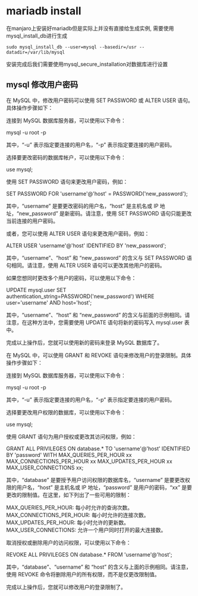 # mariadb install

在manjaro上安装好mariadb但是实际上并没有直接给生成实例, 需要使用mysql_install_db进行生成

`
sudo mysql_install_db --user=mysql --basedir=/usr --datadir=/var/lib/mysql
`

安装完成后我们需要使用mysql_secure_installation对数据库进行设置

## mysql 修改用户密码

在 MySQL 中，修改用户密码可以使用 SET PASSWORD 或 ALTER USER 语句。具体操作步骤如下：

连接到 MySQL 数据库服务器，可以使用以下命令：

mysql -u root -p

其中，“-u” 表示指定要连接的用户名，“-p” 表示指定要连接的用户密码。

选择要更改密码的数据库帐户，可以使用以下命令：

use mysql;

使用 SET PASSWORD 语句来更改用户密码，例如：

SET PASSWORD FOR 'username'@'host' = PASSWORD('new_password');

其中，“username” 是要更改密码的用户名，“host” 是主机名或 IP 地址，“new_password” 是新密码。请注意，使用 SET PASSWORD 语句只能更改当前连接的用户密码。

或者，您可以使用 ALTER USER 语句来更改用户密码，例如：

ALTER USER 'username'@'host' IDENTIFIED BY 'new_password';

其中，“username”、“host” 和 “new_password” 的含义与 SET PASSWORD 语句相同。请注意，使用 ALTER USER 语句可以更改其他用户的密码。

如果您想同时更改多个用户的密码，可以使用以下命令：

UPDATE mysql.user SET authentication_string=PASSWORD('new_password') WHERE user='username' AND host='host';

其中，“username”、“host” 和 “new_password” 的含义与前面的示例相同。请注意，在这种方法中，您需要使用 UPDATE 语句将新的密码写入 mysql.user 表中。

完成以上操作后，您就可以使用新的密码来登录 MySQL 数据库了。

在 MySQL 中，可以使用 GRANT 和 REVOKE 语句来修改用户的登录限制。具体操作步骤如下：

连接到 MySQL 数据库服务器，可以使用以下命令：

mysql -u root -p

其中，“-u” 表示指定要连接的用户名，“-p” 表示指定要连接的用户密码。

选择要更改用户权限的数据库，可以使用以下命令：

use mysql;

使用 GRANT 语句为用户授权或更改其访问权限，例如：

GRANT ALL PRIVILEGES ON database.* TO 'username'@'host' IDENTIFIED BY 'password' WITH MAX_QUERIES_PER_HOUR xx MAX_CONNECTIONS_PER_HOUR xx MAX_UPDATES_PER_HOUR xx MAX_USER_CONNECTIONS xx;

其中，“database” 是要授予用户访问权限的数据库名，“username” 是要更改权限的用户名，“host” 是主机名或 IP 地址，“password” 是用户的密码，“xx” 是要更改的限制值。在这里，如下列出了一些可用的限制：

MAX_QUERIES_PER_HOUR: 每小时允许的查询次数。
MAX_CONNECTIONS_PER_HOUR: 每小时允许的连接次数。
MAX_UPDATES_PER_HOUR: 每小时允许的更新数。
MAX_USER_CONNECTIONS: 允许一个用户同时打开的最大连接数。

取消授权或删除用户的访问权限，可以使用以下命令：

REVOKE ALL PRIVILEGES ON database.* FROM 'username'@'host';

其中，“database”、“username” 和 “host” 的含义与上面的示例相同。请注意，使用 REVOKE 命令将删除用户的所有权限，而不是仅更改限制值。

完成以上操作后，您就可以修改用户的登录限制了。
